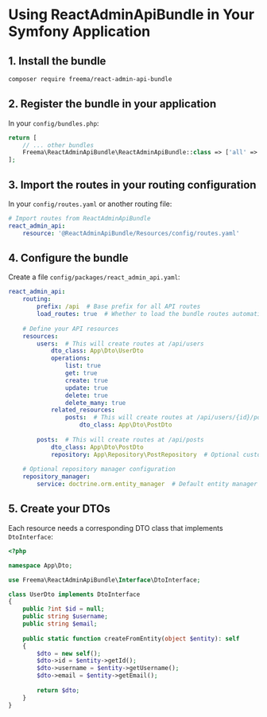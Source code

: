 # Using ReactAdminApiBundle in Your Symfony Application

## 1. Install the bundle

```bash
composer require freema/react-admin-api-bundle
```

## 2. Register the bundle in your application

In your `config/bundles.php`:

```php
return [
    // ... other bundles
    Freema\ReactAdminApiBundle\ReactAdminApiBundle::class => ['all' => true],
];
```

## 3. Import the routes in your routing configuration

In your `config/routes.yaml` or another routing file:

```yaml
# Import routes from ReactAdminApiBundle
react_admin_api:
    resource: '@ReactAdminApiBundle/Resources/config/routes.yaml'
```

## 4. Configure the bundle

Create a file `config/packages/react_admin_api.yaml`:

```yaml
react_admin_api:
    routing:
        prefix: /api  # Base prefix for all API routes
        load_routes: true  # Whether to load the bundle routes automatically
    
    # Define your API resources
    resources:
        users:  # This will create routes at /api/users
            dto_class: App\Dto\UserDto
            operations:
                list: true
                get: true
                create: true
                update: true
                delete: true
                delete_many: true
            related_resources:
                posts:  # This will create routes at /api/users/{id}/posts
                    dto_class: App\Dto\PostDto
                    
        posts:  # This will create routes at /api/posts
            dto_class: App\Dto\PostDto
            repository: App\Repository\PostRepository  # Optional custom repository
    
    # Optional repository manager configuration
    repository_manager:
        service: doctrine.orm.entity_manager  # Default entity manager
```

## 5. Create your DTOs

Each resource needs a corresponding DTO class that implements `DtoInterface`:

```php
<?php

namespace App\Dto;

use Freema\ReactAdminApiBundle\Interface\DtoInterface;

class UserDto implements DtoInterface
{
    public ?int $id = null;
    public string $username;
    public string $email;
    
    public static function createFromEntity(object $entity): self
    {
        $dto = new self();
        $dto->id = $entity->getId();
        $dto->username = $entity->getUsername();
        $dto->email = $entity->getEmail();
        
        return $dto;
    }
}
```
